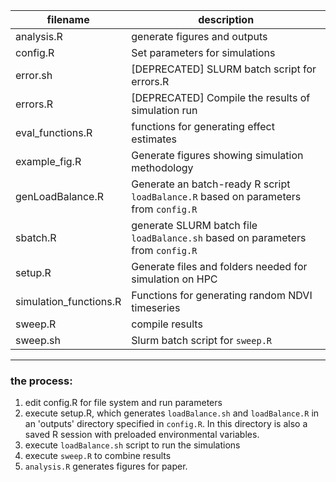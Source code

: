 |filename|description|
|---|---|
| analysis.R | generate figures and outputs |
| config.R | Set parameters for simulations |
| error.sh | [DEPRECATED] SLURM batch script for errors.R | 
| errors.R | [DEPRECATED] Compile the results of simulation run | 
| eval_functions.R | functions for generating effect estimates |
| example_fig.R | Generate figures showing simulation methodology |
| genLoadBalance.R | Generate an batch-ready R script `loadBalance.R` based on parameters from `config.R`|
| sbatch.R | generate SLURM batch file `loadBalance.sh` based on parameters from `config.R` | 
| setup.R | Generate files and folders needed for simulation on HPC | 
| simulation_functions.R | Functions for generating random NDVI timeseries |
| sweep.R | compile results |
| sweep.sh | Slurm batch script for `sweep.R`|


---

### the process:

1. edit config.R for file system and run parameters
2. execute setup.R, which generates `loadBalance.sh` and `loadBalance.R` in an 'outputs' directory specified in `config.R`. In this directory is also a saved R session with preloaded environmental variables. 
3. execute `loadBalance.sh` script to run the simulations
4. execute `sweep.R` to combine results
5. `analysis.R` generates figures for paper. 
